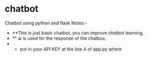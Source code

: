 # chatbot
Chatbot using python and flask 
 Notes:- 
- **This is just basic chatbot, you can improve chatbot learning.
- ** ai is used for the response of the chatbox,
- * put in your API KEY at the line 4 of app.py where 
